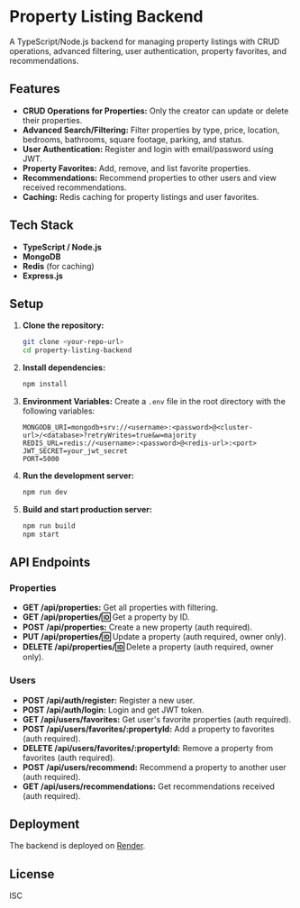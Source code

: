 # Property Listing Backend

A TypeScript/Node.js backend for managing property listings with CRUD operations, advanced filtering, user authentication, property favorites, and recommendations.

## Features

- **CRUD Operations for Properties:** Only the creator can update or delete their properties.
- **Advanced Search/Filtering:** Filter properties by type, price, location, bedrooms, bathrooms, square footage, parking, and status.
- **User Authentication:** Register and login with email/password using JWT.
- **Property Favorites:** Add, remove, and list favorite properties.
- **Recommendations:** Recommend properties to other users and view received recommendations.
- **Caching:** Redis caching for property listings and user favorites.

## Tech Stack

- **TypeScript / Node.js**
- **MongoDB**
- **Redis** (for caching)
- **Express.js**

## Setup

1. **Clone the repository:**
   ```bash
   git clone <your-repo-url>
   cd property-listing-backend
   ```

2. **Install dependencies:**
   ```bash
   npm install
   ```

3. **Environment Variables:**
   Create a `.env` file in the root directory with the following variables:
   ```
   MONGODB_URI=mongodb+srv://<username>:<password>@<cluster-url>/<database>?retryWrites=true&w=majority
   REDIS_URL=redis://<username>:<password>@<redis-url>:<port>
   JWT_SECRET=your_jwt_secret
   PORT=5000
   ```

4. **Run the development server:**
   ```bash
   npm run dev
   ```

5. **Build and start production server:**
   ```bash
   npm run build
   npm start
   ```

## API Endpoints

### Properties

- **GET /api/properties:** Get all properties with filtering.
- **GET /api/properties/:id:** Get a property by ID.
- **POST /api/properties:** Create a new property (auth required).
- **PUT /api/properties/:id:** Update a property (auth required, owner only).
- **DELETE /api/properties/:id:** Delete a property (auth required, owner only).

### Users

- **POST /api/auth/register:** Register a new user.
- **POST /api/auth/login:** Login and get JWT token.
- **GET /api/users/favorites:** Get user's favorite properties (auth required).
- **POST /api/users/favorites/:propertyId:** Add a property to favorites (auth required).
- **DELETE /api/users/favorites/:propertyId:** Remove a property from favorites (auth required).
- **POST /api/users/recommend:** Recommend a property to another user (auth required).
- **GET /api/users/recommendations:** Get recommendations received (auth required).

## Deployment

The backend is deployed on [Render](https://property-listing-huon.onrender.com).

## License

ISC 